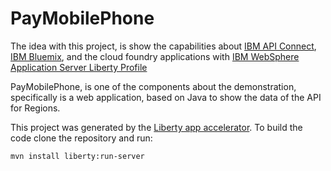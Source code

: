 # PayMobilePhone
The idea with this project, is show the capabilities about [IBM API Connect](https://developer.ibm.com/apiconnect/), [IBM Bluemix](http://www.bluemix.net), and the cloud foundry applications with [IBM WebSphere Application Server Liberty Profile](https://developer.ibm.com/wasdev/)

PayMobilePhone, is one of the components about the demonstration, specifically is a web application, based on Java to show the data of the API for Regions.

This project was generated by the [Liberty app accelerator](http://liberty-app-accelerator.wasdev.developer.ibm.com/start/api/). To build the code clone the repository and run:

```
mvn install liberty:run-server
```
